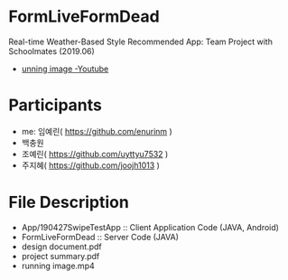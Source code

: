 # FormLiveFormDead

Real-time Weather-Based Style Recommended App: Team Project with Schoolmates (2019.06)
- [unning image -Youtube](https://youtu.be/Ie1JiVwIsrU)

# Participants

  - me: 임예린( https://github.com/enurinm )
  - 백충원
  - 조예린( https://github.com/uyttyu7532 )
  - 주지혜( https://github.com/joojh1013 )

# File Description

- App/190427SwipeTestApp :: Client Application Code (JAVA, Android)
- FormLiveFormDead :: Server Code (JAVA)
- design document.pdf
- project summary.pdf
- running image.mp4
